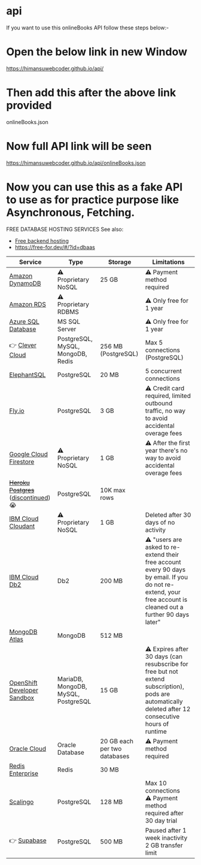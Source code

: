 # api
If you want to use this onlineBooks API follow these steps below:-
# Open the below link in new Window
https://himansuwebcoder.github.io/api/
# Then add this after the above link provided
onlineBooks.json
# Now full API link will be seen
https://himansuwebcoder.github.io/api/onlineBooks.json

# Now you can use this as a fake API to use as for practice purpose like Asynchronous, Fetching.


FREE DATABASE HOSTING SERVICES
See also:
- [Free backend hosting](https://gist.github.com/bmaupin/d2d243218863320b01b0c1e1ca0cf5f3)
- https://free-for.dev/#/?id=dbaas

| Service | Type | Storage | Limitations |
| --- | --- | --- | --- |
| [Amazon DynamoDB](https://aws.amazon.com/dynamodb/) | ⚠️ Proprietary NoSQL | 25 GB | ⚠️ Payment method required |
| [Amazon RDS](https://aws.amazon.com/rds/) | ⚠️ Proprietary RDBMS |  | ⚠️ Only free for 1 year |
| [Azure SQL Database](https://azure.microsoft.com/en-us/services/sql-database/) | MS SQL Server |  | ⚠️ Only free for 1 year |
| 👉 [Clever Cloud](https://www.clever-cloud.com/en/pricing) | PostgreSQL, MySQL, MongoDB, Redis | 256 MB (PostgreSQL) | Max 5 connections (PostgreSQL) |
| [ElephantSQL](https://www.elephantsql.com/plans.html) | PostgreSQL | 20 MB | 5 concurrent connections |
| [Fly.io](https://fly.io/blog/free-postgres/) | PostgreSQL | 3 GB | ⚠️ Credit card required, limited outbound traffic, no way to avoid accidental overage fees |
| [Google Cloud Firestore](https://cloud.google.com/firestore/pricing) | ⚠️ Proprietary NoSQL | 1 GB | ⚠️ After the first year there's no way to avoid accidental overage fees |
| ~~[Heroku Postgres](https://www.heroku.com/pricing#databases)~~ ([discontinued](https://help.heroku.com/RSBRUH58/removal-of-heroku-free-product-plans-faq)) 😭 | PostgreSQL | 10K max rows | |
| [IBM Cloud Cloudant](https://console.bluemix.net/catalog/services/cloudant) | ⚠️ Proprietary NoSQL | 1 GB | Deleted after 30 days of no activity |
| [IBM Cloud Db2](https://console.bluemix.net/catalog/services/db2) | Db2 | 200 MB |  ⚠️ "users are asked to re-extend their free account every 90 days by email. If you do not re-extend, your free account is cleaned out a further 90 days later" |
| [MongoDB Atlas](https://www.mongodb.com/cloud/atlas/pricing) | MongoDB | 512 MB |  |
| [OpenShift Developer Sandbox](https://developers.redhat.com/developer-sandbox) | MariaDB, MongoDB, MySQL, PostgreSQL | 15 GB | ⚠️ Expires after 30 days (can resubscribe for free but not extend subscription), pods are automatically deleted after 12 consecutive hours of runtime |
| [Oracle Cloud](https://www.oracle.com/cloud/free/) | Oracle Database | 20 GB each per two databases | ⚠️ Payment method required |
| [Redis Enterprise](https://redislabs.com/get-started/) | Redis | 30 MB |  |
| [Scalingo](https://scalingo.com/databases/postgresql) | PostgreSQL | 128 MB | Max 10 connections<br>⚠️ Payment method required after 30 day trial |
| 👉 [Supabase](https://supabase.com/pricing) | PostgreSQL | 500 MB | Paused after 1 week inactivity<br>2 GB transfer limit |
